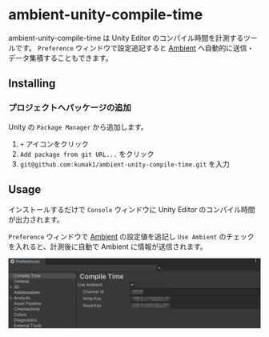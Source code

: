 # ambient-unity-compile-time

ambient-unity-compile-time は Unity Editor のコンパイル時間を計測するツールです。
`Preference` ウィンドウで設定追記すると [Ambient](https://ambidata.io/) へ自動的に送信・データ集積することもできます。

## Installing

### プロジェクトへパッケージの追加

Unity の `Package Manager` から追加します。

1. `+` アイコンをクリック
2. `Add package from git URL...` をクリック
3. `git@github.com:kumak1/ambient-unity-compile-time.git` を入力

## Usage

インストールするだけで `Console` ウィンドウに Unity Editor のコンパイル時間が出力されます。 

`Preference` ウィンドウで [Ambient](https://ambidata.io/) の設定値を追記し `Use Ambient` のチェックを入れると、計測後に自動で Ambient に情報が送信されます。

![img](./docs/img/compile_time.png)
